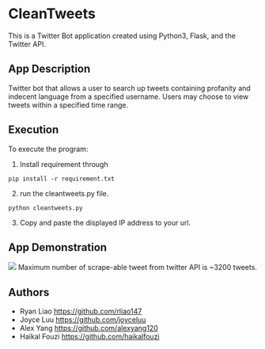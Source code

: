 # CleanTweets
This is a Twitter Bot application created using Python3, Flask, and the Twitter API.

## App Description
Twitter bot that allows a user to search up tweets containing profanity and indecent language from a specified username. Users may choose to view tweets within a specified time range.

## Execution
To execute the program:
1. Install requirement through

```pip install -r requirement.txt```

2. run the cleantweets.py file.

```python cleantweets.py```

3. Copy and paste the displayed IP address to your url.

## App Demonstration
<img src="http://g.recordit.co/TwCmdQzmCq.gif">
Maximum number of scrape-able tweet from twitter API is ~3200 tweets.

## Authors
- Ryan Liao <https://github.com/rliao147>
- Joyce Luu <https://github.com/joyceluu>
- Alex Yang <https://github.com/alexyang120>
- Haikal Fouzi <https://github.com/haikalfouzi>
